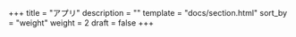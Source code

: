 +++
title = "アプリ"
description = ""
template = "docs/section.html"
sort_by = "weight"
weight = 2
draft = false
+++
